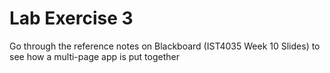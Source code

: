 # Lab Exercise 3

Go through the reference notes on Blackboard (IST4035 Week 10 Slides) to see how a multi-page app is put together
